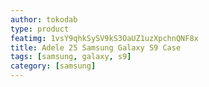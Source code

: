 ```yaml
---
author: tokodab
type: product
featimg: 1vsY9qhkSySV9kS3OaUZ1uzXpchnQNF8x
title: Adele 25 Samsung Galaxy S9 Case
tags: [samsung, galaxy, s9]
category: [samsung]
---
```

